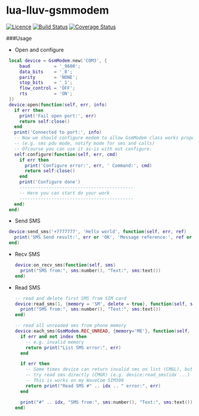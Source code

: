 # lua-lluv-gsmmodem
[![Licence](http://img.shields.io/badge/Licence-MIT-brightgreen.svg)](LICENSE)
[![Build Status](https://travis-ci.org/moteus/lua-lluv-gsmmodem.svg?branch=master)](https://travis-ci.org/moteus/lua-lluv-gsmmodem)
[![Coverage Status](https://coveralls.io/repos/moteus/lua-lluv-gsmmodem/badge.svg)](https://coveralls.io/r/moteus/lua-lluv-gsmmodem)

###Usage
* Open and configure
 ```Lua
  local device = GsmModem.new('COM3', {
      baud         = '_9600';
      data_bits    = '_8';
      parity       = 'NONE';
      stop_bits    = '_1';
      flow_control = 'OFF';
      rts          = 'ON';
  })
  device:open(function(self, err, info)
    if err then
      print('Fail open port:', err)
      return self:close()
    end
    print('Connected to port:', info)
    -- Now we should configure modem to allow GsmModem class works properly
    -- (e.g. sms pdu mode, notify mode for sms and calls)
    -- Ofcourse you can use it as-is with out configure.
    self:configure(function(self, err, cmd)
      if err then
        print('Configure error:', err, ' Command:', cmd)
        return self:close()
      end
      print('Configure done')
      -------------------------------------------
      -- Here you can start do your work
      -------------------------------------------
    end)
  end)
```

* Send SMS
 ```Lua
  device:send_sms('+7777777', 'Hello world', function(self, err, ref)
    print('SMS Send result:', err or 'OK', 'Message reference:', ref or '<NONE>')
  end)
  ```

* Recv SMS
  ```Lua
  device:on_recv_sms(function(self, sms)
    print("SMS from:", sms:number(), "Text:", sms:text())
  end)
  ```

* Read SMS
  ```Lua
  -- read and delete first SMS from SIM card
  device:read_sms(1, {memory = 'SM', delete = true}, function(self, sms)
    print("SMS from:", sms:number(), "Text:", sms:text())
  end)

  -- read all unreaded sms from phone memory
  device:each_sms(GsmModem.REC_UNREAD, {memory='ME'}, function(self, err, idx, sms)
    if err and not index then
      -- e.g. invalid memory
      return print("List SMS error:", err)
    end

    if err then
      -- Some times device can return invalid sms on list (CMGL), but you can
      -- try read sms directly (CMGR) (e.g. device:read_sms(idx ...)
      -- This is works on my WaveCom SIM300
      return print("Read SMS #" .. idx .. " error:", err)
    end

    print("#" .. idx, "SMS from:", sms:number(), "Text:", sms:text())
  end)
  ```
